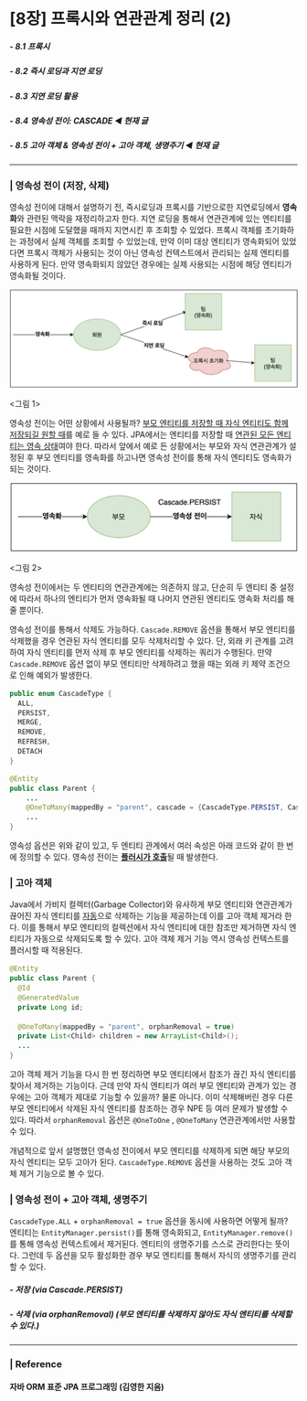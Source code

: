 # [8장] 프록시와 연관관계 정리 (2)

##### - 8.1 프록시 

##### - 8.2 즉시 로딩과 지연 로딩 

##### - 8.3 지연 로딩 활용 

##### - 8.4 영속성 전이: CASCADE ◀︎ **현재 글**

##### - 8.5 고아 객체 & 영속성 전이 + 고아 객체, 생명주기 ◀︎ **현재 글**

___

### | 영속성 전이 (저장, 삭제) 

영속성 전이에 대해서 설명하기 전, 즉시로딩과 프록시를 기반으로한 지연로딩에서 **영속화**와 관련된 맥락을 재정리하고자 한다. 지연 로딩을 통해서 연관관계에 있는 엔티티를 필요한 시점에 도달했을 때까지 지연시킨 후 조회할 수 있었다. 프록시 객체를 초기화하는 과정에서 실제 객체를 조회할 수 있었는데, 만약 이미 대상 엔티티가 영속화되어 있었다면 프록시 객체가 사용되는 것이 아닌 영속성 컨텍스트에서 관리되는 실제 엔티티를 사용하게 된다. 만약 영속화되지 않았던 경우에는 실제 사용되는 시점에 해당 엔티티가 영속화될 것이다. 

![image-20210719165053113](imgs/8-2_1.png)

<그림 1> 

영속성 전이는 어떤 상황에서 사용될까? <u>부모 엔티티를 저장할 때 자식 엔티티도 함께 저장되길 원할 때</u>를 예로 들 수 있다. JPA에서는 엔티티를 저장할 때 <u>연관된 모든 엔티티는 영속 상태</u>여야 한다. 따라서 앞에서 예로 든 상황에서는 부모와 자식 연관관계가 설정된 후 부모 엔티티를 영속화를 하고나면 영속성 전이를 통해 자식 엔티티도 영속화가 되는 것이다. 

![image-20210719165053113](imgs/8-2_2.png)

<그림 2> 

영속성 전이에서는 두 엔티티의 연관관계에는 의존하지 않고, 단순히 두 엔티티 중 설정에 따라서 하나의 엔티티가 먼저 영속화될 때 나머지 연관된 엔티티도 영속화 처리를 해줄 뿐이다. 

영속성 전이를 통해서 삭제도 가능하다. `Cascade.REMOVE` 옵션을 통해서 부모 엔티티를 삭제했을 경우 연관된 자식 엔티티를 모두 삭제처리할 수 있다. 단, 외래 키 관계를 고려하여 자식 엔티티를 먼저 삭제 후 부모 엔티티를 삭제하는 쿼리가 수행된다. 만약 `Cascade.REMOVE` 옵션 없이 부모 엔티티만 삭제하려고 했을 때는 외래 키 제약 조건으로 인해 예외가 발생한다. 

```java
public enum CascadeType {
  ALL, 
  PERSIST,
  MERGE,
  REMOVE,
  REFRESH,
  DETACH
}
```

```java
@Entity
public class Parent {
  	...
    @OneToMany(mappedBy = "parent", cascade = {CascadeType.PERSIST, CascadeType,REMOVE)})  
    ...
}
```

영속성 옵션은 위와 같이 있고, 두 엔티티 관계에서 여러 속성은 아래 코드와 같이 한 번에 정의할 수 있다. 영속성 전이는 <u>**플러시가 호출**</u>될 때 발생한다.

### | 고아 객체 

Java에서 가비지 컬렉터(Garbage Collector)와 유사하게 부모 엔티티와 연관관계가 끊어진 자식 엔티티를 <u>자동</u>으로 삭제하는 기능을 제공하는데 이를 고아 객체 제거라 한다. 이를 통해서 부모 엔티티의 컬렉션에서 자식 엔티티에 대한 참조만 제거하면 자식 엔티티가 자동으로 삭제되도록 할 수 있다. 고아 객체 제거 기능 역시 영속성 컨텍스트를 플러시할 때 적용된다. 

```java
@Entity
public class Parent {
  @Id 
  @GeneratedValue
  private Long id; 
  
  @OneToMany(mappedBy = "parent", orphanRemoval = true)
  private List<Child> children = new ArrayList<Child>();
  ...
}
```

고아 객체 제거 기능을 다시 한 번 정리하면 부모 엔티티에서 참조가 끊긴 자식 엔티티를 찾아서 제거하는 기능이다. 근데 만약 자식 엔티티가 여러 부모 엔티티와 관계가 있는 경우에는 고아 객체가 제대로 기능할 수 있을까? 물론 아니다. 이미 삭제해버린 경우 다른 부모 엔티티에서 삭제된 자식 엔티티를 참조하는 경우 NPE 등 여러 문제가 발생할 수 있다. 따라서 `orphanRemoval` 옵션은 `@OneToOne` , `@OneToMany` 연관관계에서만 사용할 수 있다.

개념적으로 앞서 설명했던 영속성 전이에서 부모 엔티티를 삭제하게 되면 해당 부모의 자식 엔티티는 모두 고아가 된다. `CascadeType.REMOVE` 옵션을 사용하는 것도 고아 객체 제거 기능으로 볼 수 있다. 

### | 영속성 전이 + 고아 객체, 생명주기 

`CascadeType.ALL` + `orphanRemoval = true` 옵션을 동시에 사용하면 어떻게 될까? 엔티티는 `EntityManager.persist()`를 통해 영속화되고, `EntityManager.remove()`를 통해 영속성 컨텍스트에서 제거된다. 엔티티의 생명주기를 스스로 관리한다는 뜻이다. 그런데 두 옵션을 모두 활성화한 경우 부모 엔티티를 통해서 자식의 생명주기를 관리할 수 있다. 

##### - 저장 (via Cascade.PERSIST)

##### - 삭제 (via orphanRemoval) (부모 엔티티를 삭제하지 않아도 자식 엔티티를 삭제할 수 있다.)

___

### | Reference 

#### 자바 ORM 표준 JPA 프로그래밍 (김영한 지음)